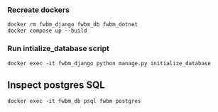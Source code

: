 ### Recreate dockers
```
docker rm fwbm_django fwbm_db fwbm_dotnet
docker compose up --build
```

### Run intialize_database script
```
docker exec -it fwbm_django python manage.py initialize_database
```

## Inspect postgres SQL
```
docker exec -it fwbm_db psql fwbm postgres
```
